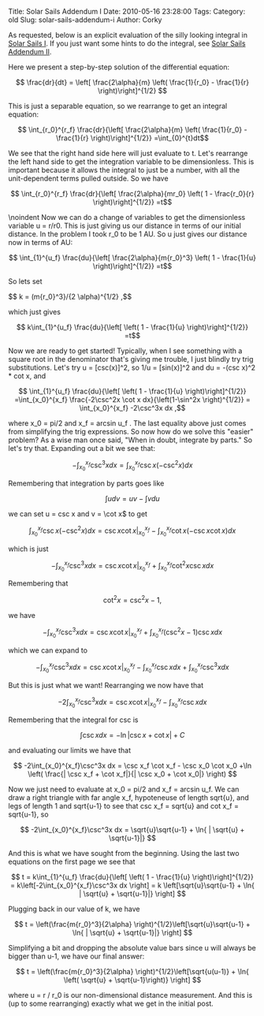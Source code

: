 Title: Solar Sails Addendum I
Date: 2010-05-16 23:28:00
Tags: 
Category: old
Slug: solar-sails-addendum-i
Author: Corky

As requested, below is an explicit evaluation of the silly looking integral in <a href="http://thevirtuosi.blogspot.com/2010/05/solar-sails-i.html">Solar Sails I</a>.  If you just want some hints to do the integral, see <a href="http://thevirtuosi.blogspot.com/2010/05/solar-sails-addendum-ii.html">Solar Sails Addendum II</a>.

<a name='more'></a>


Here we present a step-by-step solution of the differential equation:

$$ \frac{dr}{dt} = \left[ \frac{2\alpha}{m} \left( \frac{1}{r_0} - \frac{1}{r} \right)\right]^{1/2} $$

This is just a separable equation, so we rearrange to get an integral equation:

$$ \int_{r_0}^{r_f} \frac{dr}{\left[ \frac{2\alpha}{m} \left( \frac{1}{r_0} - \frac{1}{r} \right)\right]^{1/2}} =\int_{0}^{t}dt$$

We see that the right hand side here will just evaluate to t.  Let's rearrange the left hand side to get the integration variable to be dimensionless. This is important because it allows the integral to just be a number, with all the unit-dependent terms pulled outside.  So we have

$$ \int_{r_0}^{r_f} \frac{dr}{\left[ \frac{2\alpha}{mr_0} \left( 1 - \frac{r_0}{r} \right)\right]^{1/2}} =t$$

\noindent Now we can do a change of variables to get the dimensionless variable u = r/r0.  This is just giving us our distance in terms of our initial distance.  In the problem I took r_0 to be 1 AU.  So u just gives our distance now in terms of AU:

$$ \int_{1}^{u_f} \frac{du}{\left[ \frac{2\alpha}{m{r_0}^3} \left( 1 - \frac{1}{u} \right)\right]^{1/2}} =t$$


So lets set

$$ k = (m{r_0}^3}/{2 \alpha)^{1/2} ,$$

which just gives

$$ k\int_{1}^{u_f} \frac{du}{\left[ \left( 1 - \frac{1}{u} \right)\right]^{1/2}} =t$$

Now we are ready to get started!  Typically, when I see something with a square root in the denominator that's giving me trouble, I just blindly try trig substitutions.  Let's try u = [csc(x)]^2, so 1/u  = [sin(x)]^2 and du = -(csc x)^2 * cot x, and

$$ \int_{1}^{u_f} \frac{du}{\left[ \left( 1 - \frac{1}{u} \right)\right]^{1/2}} =\int_{x_0}^{x_f} \frac{-2\csc^2x \cot x dx}{\left(1-\sin^2x \right)^{1/2}} = \int_{x_0}^{x_f} -2\csc^3x dx ,$$

where x_0 = pi/2 and x_f = arcsin u_f .  The last equality above just comes from simplifying the trig expressions.  So now how do we solve this "easier" problem?  As a wise man once said, "When in doubt, integrate by parts."  So let's try that.  Expanding out a bit we see that:

$$ -\int_{x_0}^{x_f} \csc^3x dx = \int_{x_0}^{x_f}\csc x \left(-\csc^2x \right)dx $$

Remembering that integration by parts goes like

$$ \int u dv = uv - \int v du $$

we can set u = csc x and v = \cot x$ to get

$$ \int_{x_0}^{x_f}\csc x \left(-\csc^2x \right)dx = \csc x \cot x \Big |_{x_0}^{x_f} - \int_{x_0}^{x_f} \cot x \left(-\csc x \cot x \right) dx $$

which is just

$$ -\int_{x_0}^{x_f}\csc^3x dx = \csc x \cot x \Big |_{x_0}^{x_f} + \int_{x_0}^{x_f} \cot^2 x \csc x dx $$

Remembering that

$$ \cot^2 x = \csc^2 x -1 ,$$

we have

$$ -\int_{x_0}^{x_f}\csc^3x dx = \csc x \cot x \Big |_{x_0}^{x_f} + \int_{x_0}^{x_f} \left(\csc^2 x - 1 \right) \csc x dx $$

which we can expand to

$$ -\int_{x_0}^{x_f}\csc^3x dx = \csc x \cot x \Big |_{x_0}^{x_f} - \int_{x_0}^{x_f} \csc x dx + \int_{x_0}^{x_f} \csc^3 x dx$$

But this is just what we want!  Rearranging we now have that

$$ -2\int_{x_0}^{x_f}\csc^3x dx = \csc x \cot x \Big |_{x_0}^{x_f} - \int_{x_0}^{x_f} \csc x dx$$

Remembering that the integral for csc is

$$ \int \csc x dx =-\ln | \csc x + \cot x| + C $$

and evaluating our limits we have that

$$ -2\int_{x_0}^{x_f}\csc^3x dx = \csc x_f \cot x_f - \csc x_0 \cot x_0 +\ln \left( \frac{| \csc x_f + \cot x_f|}{| \csc x_0 + \cot x_0|} \right) $$

Now we just need to evaluate at x_0 = pi/2 and x_f = arcsin u_f.  We can draw a right triangle with far angle x_f, hypoteneuse of length sqrt{u}, and legs of length 1 and sqrt{u-1} to see that csc x_f = sqrt{u} and cot x_f = sqrt{u-1}, so


$$ -2\int_{x_0}^{x_f}\csc^3x dx = \sqrt{u}\sqrt{u-1} + \ln{ | \sqrt{u} + \sqrt{u-1}|} $$

And this is what we have sought from the beginning.  Using the last two equations on the first page we see that


$$ t = k\int_{1}^{u_f} \frac{du}{\left[ \left( 1 - \frac{1}{u} \right)\right]^{1/2}} = k\left[-2\int_{x_0}^{x_f}\csc^3x dx \right] = k \left[\sqrt{u}\sqrt{u-1} + \ln{ | \sqrt{u} + \sqrt{u-1}|} \right] $$

Plugging back in our value of k, we have

$$ t = \left(\frac{m{r_0}^3}{2\alpha} \right)^{1/2}\left[\sqrt{u}\sqrt{u-1} + \ln{ | \sqrt{u} + \sqrt{u-1}|} \right] $$

Simplifying a bit and dropping the absolute value bars since u will always be bigger than u-1, we have our final answer:

$$ t = \left(\frac{m{r_0}^3}{2\alpha} \right)^{1/2}\left[\sqrt{u(u-1)} + \ln{ \left( \sqrt{u} + \sqrt{u-1}\right)} \right] $$

where u = r / r_0 is our non-dimensional distance measurement.  And this is (up to some rearranging) exactly what we get in the initial post. 
<div>
</div>
